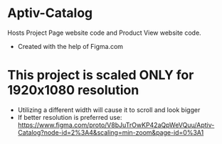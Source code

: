 # Aptiv-Catalog

Hosts Project Page website code and Product View website code.
- Created with the help of Figma.com

# This project is scaled ONLY for 1920x1080 resolution
- Utilizing a different width will cause it to scroll and look bigger
- If better resolution is preferred use: https://www.figma.com/proto/V8bJuTrOwKP42aQpWeVQuu/Aptiv-Catalog?node-id=2%3A4&scaling=min-zoom&page-id=0%3A1

